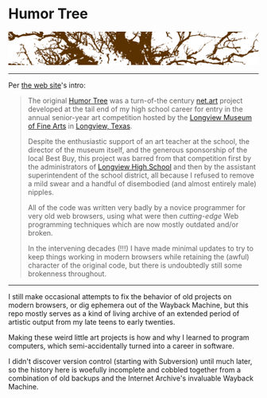 # Humor Tree

<img src="./original/ht/images/tree_bg.gif">

---

Per [the web site][ht]'s intro:

> The original [Humor Tree][ht] was a turn-of-the century [net.art][] project
> developed at the tail end of my high school career for entry in the annual
> senior-year art competition hosted by the [Longview Museum of Fine
> Arts][lmfa] in [Longview, Texas][lv].
>
> Despite the enthusiastic support of an art teacher at the school, the
> director of the museum itself, and the generous sponsorship of the local Best
> Buy, this project was barred from that competition first by the
> administrators of [Longview High School][lhs] and then by the assistant
> superintendent of the school district, all because I refused to remove a mild
> swear and a handful of disembodied (and almost entirely male) nipples.
>
> All of the code was written very badly by a novice programmer for very old
> web browsers, using what were then _cutting-edge_ Web programming techniques
> which are now mostly outdated and/or broken.
>
> In the intervening decades (!!!) I have made minimal updates to try to keep
> things working in modern browsers while retaining the (awful) character of
> the original code, but there is undoubtedly still some brokenness throughout.

---

I still make occasional attempts to fix the behavior of old projects on modern
browsers, or dig ephemera out of the Wayback Machine, but this repo mostly
serves as a kind of living archive of an extended period of artistic output
from my late teens to early twenties.

Making these weird little art projects is how and why I learned to program
computers, which semi-accidentally turned into a career in software.

I didn't discover version control (starting with Subversion) until much later,
so the history here is woefully incomplete and cobbled together from a
combination of old backups and the Internet Archive's invaluable Wayback
Machine.

[ht]: https://humortree.org/
[net.art]: https://en.wikipedia.org/wiki/Net.art
[lmfa]: https://www.lmfa.org/
[lv]: https://en.wikipedia.org/wiki/Longview%2C_Texas
[lhs]: https://en.wikipedia.org/wiki/Longview_High_School
[cfh]: http://www.foxhearne.com/
